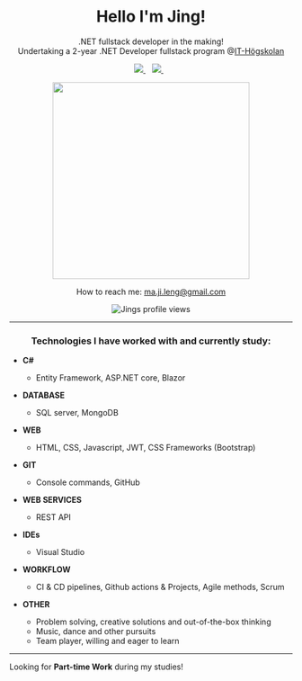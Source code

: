 <h1 align='center'>
  Hello I'm Jing!
</h1>

<p align='center'>
.NET fullstack developer in the making!</br>
Undertaking a 2-year .NET Developer fullstack program @<a href='https://www.iths.se/'>IT-Högskolan</a></br>
</p>
 
<p align='center'>
  <a href="https://www.linkedin.com/in/jing-leng-135878188/">
    <img src="https://img.shields.io/badge/linkedin-%230077B5.svg?&style=for-the-badge&logo=linkedin&logoColor=white" />
  </a>&nbsp;&nbsp;
  <a href='mailto:ma.ji.leng@gmail.com'>
    <img src="https://img.shields.io/badge/Gmail-D14836?style=for-the-badge&logo=gmail&logoColor=white" />
  </a>&nbsp;&nbsp;
</p>
  
<p align='center'>
  <a href="#"><img src="https://github-readme-stats.vercel.app/api?username=coldmagpie&show_icons=true&theme=dark" width="350"></a>
</p>

<p align='center'>
How to reach me: <a href='mailto:ma.ji.leng@gmail.com'>ma.ji.leng@gmail.com</a>
</p>

<p align="center"> <img src="https://komarev.com/ghpvc/?username=coldmagpie&label=Profile%20views&color=0e75b6&style=flat" alt="Jings profile views"/></p>

---

<h3 align='center'>Technologies I have worked with and currently study:</h3>

- **C#**
  - Entity Framework, ASP.NET core, Blazor

- **DATABASE**
  - SQL server, MongoDB

- **WEB**
  - HTML, CSS, Javascript, JWT, CSS Frameworks (Bootstrap)

- **GIT**
  - Console commands, GitHub

- **WEB SERVICES**
  - REST API
  
- **IDEs**
  - Visual Studio

- **WORKFLOW**
  - CI & CD pipelines, Github actions & Projects, Agile methods, Scrum

- **OTHER**
  - Problem solving, creative solutions and out-of-the-box thinking
  - Music, dance and other pursuits
  - Team player, willing and eager to learn

---

Looking for **Part-time Work** during my studies!
